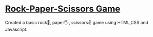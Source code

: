 # [Rock-Paper-Scissors Game](https://nehasingh2868.github.io/Rock-paper-scissors-game/)
Created a basic rock:punch:, paper:raised_hand_with_fingers_splayed:, scissors:v: game using HTML,CSS and Javascript.
